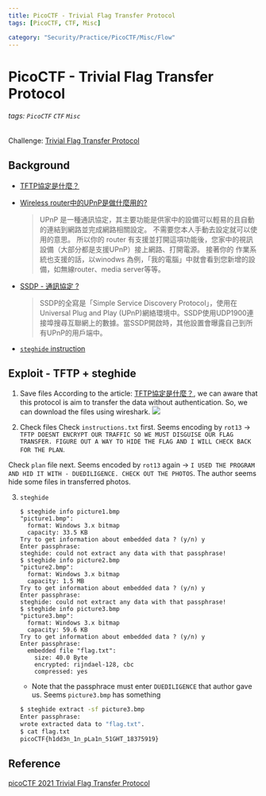 ```yaml
---
title: PicoCTF - Trivial Flag Transfer Protocol
tags: [PicoCTF, CTF, Misc]

category: "Security/Practice/PicoCTF/Misc/Flow"
---
```


# PicoCTF - Trivial Flag Transfer Protocol
###### tags: `PicoCTF` `CTF` `Misc`
Challenge: [Trivial Flag Transfer Protocol](https://play.picoctf.org/practice/challenge/103?bookmarked=0&category=4&page=1&search=&solved=0)

## Background
* [TFTP協定是什麼？](https://tw511.com/a/01/2927.html)

* [Wireless router中的UPnP是做什麼用的?](https://www.mobile01.com/topicdetail.php?f=110&t=921577)
    > UPnP 是一種通訊協定，其主要功能是供家中的設備可以輕易的且自動的連結到網路並完成網路相關設定。
不需要您本人手動去設定就可以使用的意思。
所以你的 router 有支援並打開這項功能後，您家中的視訊設備（大部分都是支援UPnP）接上網路、打開電源。
接著你的 作業系統也支援的話，以winodws 為例，「我的電腦」中就會看到您新增的設備，如無線router、media server等等。

* [SSDP - 通訊協定 ?](https://ithelp.ithome.com.tw/questions/10002825)
    > SSDP的全寫是「Simple Service Discovery Protocol」，使用在Universal Plug and Play (UPnP)網絡環境中。SSDP使用UDP1900連接埠搜尋互聯網上的數據。當SSDP開啟時，其他設置會曝露自己到所有UPnP的用戶端中。

* [`steghide` instruction](https://ithelp.ithome.com.tw/articles/10278964)


## Exploit - TFTP + steghide
1. Save files
According to the article: [TFTP協定是什麼？](https://tw511.com/a/01/2927.html), we can aware that this protocol is aim to transfer the data without authentication. So, we can download the files using wireshark.
![](https://i.imgur.com/rETlGmm.png)

2. Check files
Check `instructions.txt` first.
Seems encoding by `rot13` $\to$ `TFTP DOESNT ENCRYPT OUR TRAFFIC SO WE MUST DISGUISE OUR FLAG TRANSFER. FIGURE OUT A WAY TO HIDE THE FLAG AND I WILL CHECK BACK FOR THE PLAN`.

Check `plan` file next.
Seems encoded by `rot13` again $\to$ `I USED THE PROGRAM AND HID IT WITH - DUEDILIGENCE. CHECK OUT THE PHOTOS`.
The author seems hide some files in transferred photos.

3. `steghide`
    ```bash!
    $ steghide info picture1.bmp
    "picture1.bmp":
      format: Windows 3.x bitmap
      capacity: 33.5 KB
    Try to get information about embedded data ? (y/n) y
    Enter passphrase:
    steghide: could not extract any data with that passphrase!
    $ steghide info picture2.bmp
    "picture2.bmp":
      format: Windows 3.x bitmap
      capacity: 1.5 MB
    Try to get information about embedded data ? (y/n) y
    Enter passphrase:
    steghide: could not extract any data with that passphrase!
    $ steghide info picture3.bmp
    "picture3.bmp":
      format: Windows 3.x bitmap
      capacity: 59.6 KB
    Try to get information about embedded data ? (y/n) y
    Enter passphrase:
      embedded file "flag.txt":
        size: 40.0 Byte
        encrypted: rijndael-128, cbc
        compressed: yes
    ```
    * Note that the passphrace must enter `DUEDILIGENCE` that author gave us.
    Seems `picture3.bmp` has something
    ```bash
    $ steghide extract -sf picture3.bmp
    Enter passphrase:
    wrote extracted data to "flag.txt".
    $ cat flag.txt
    picoCTF{h1dd3n_1n_pLa1n_51GHT_18375919}
    ```

## Reference
[picoCTF 2021 Trivial Flag Transfer Protocol](https://youtu.be/VmSgalNMw_Y)